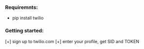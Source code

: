 ### Requiremnts:

 * pip install twilio

### Getting started:
[+] sign up to twilio.com
[+] enter your profile, get SID and TOKEN
